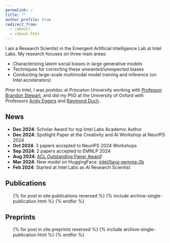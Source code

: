 ```yaml
---
permalink: /
title: ""
author_profile: true
redirect_from: 
  - /about/
  - /about.html
---
```


I am a Research Scientist in the Emergent Artificial Intelligence Lab at Intel Labs.
My research focuses on three main areas:

- Characterizing latent social biases in large generative models
- Techniques for correcting these unwanted/unexpected biases
- Conducting large-scale multimodal model training and inference (on Intel accelerators)

Prior to Intel, I was postdoc at Princeton University working with [Professor Brandon Stewart](https://bstewart.scholar.princeton.edu), and did my PhD at the University of Oxford with Professors [Andy Eggers](https://andy.egge.rs) and [Raymond Duch](https://www.raymondduch.com).

## News

- **Dec 2024**: Scholar Award for top Intel Labs Academic Author
- **Dec 2024**: Spotlight Paper at the Creativity and AI Workshop at NeurIPS 2024
- **Oct 2024**: 3 papers accepted to NeurIPS 2024 Workshops
- **Sep 2024**: 2 papers accepted to EMNLP 2024
- **Aug 2024**: [ACL Outstanding Paper Award](https://arxiv.org/pdf/2402.16786)!
- **Mar 2024**: New model on HuggingFace: [intel/llava-gemma-2b](https://huggingface.co/Intel/llava-gemma-2b)
- **Feb 2024**: Started at Intel Labs as AI Research Scientist

## Publications

<ul>{% for post in site.publications reversed %}
  {% include archive-single-publication.html %}
{% endfor %}</ul>

## Preprints

<ul>{% for post in site.preprints reversed %}
  {% include archive-single-publication.html %}
{% endfor %}</ul>